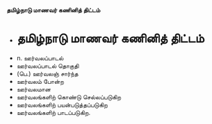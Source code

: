 **தமிழ்நாடு மாணவர் கணினித் திட்டம்**
- # தமிழ்நாடு மாணவர் கணினித் திட்டம்
- n. ஊர்வலப்பாடல்
- ஊர்வலப்பாடல் தொகுதி
- (பெ.) ஊர்வலஞ் சார்ந்த
- ஊர்வலம் போன்ற
- ஊர்வலமான
- ஊர்வலங்களிற் கொண்டு செல்லப்படுகிற
- ஊர்வலங்களிற் பயன்படுத்தப்படுகிற
- ஊர்வலங்களிற் பாடப்படுகிற.

